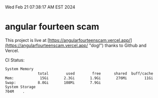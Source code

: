 Wed Feb 21 07:38:17 AM EST 2024

# angular fourteen scam


This project is live at [https://angularfourteenscam.vercel.app/](https://angularfourteenscam.vercel.app/ "dog!") thanks to Github and Vercel.

CI Status: 

```bash
System Memory
               total        used        free      shared  buff/cache   available
Mem:            15Gi       2.3Gi       1.9Gi       276Mi        11Gi        12Gi
Swap:          8.0Gi       108Mi       7.9Gi
System Storage
704M	.
```
```bash
